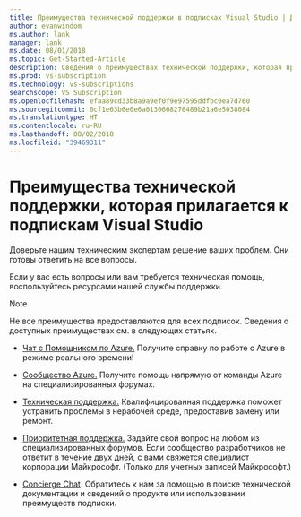 ```yaml
---
title: Преимущества технической поддержки в подписках Visual Studio | Документация Майкрософт
author: evanwindom
ms.author: lank
manager: lank
ms.date: 08/01/2018
ms.topic: Get-Started-Article
description: Сведения о преимуществах технической поддержки, которая прилагается к подпискам Visual Studio.
ms.prod: vs-subscription
ms.technology: vs-subscriptions
searchscope: VS Subscription
ms.openlocfilehash: efaa89cd33b8a9a9ef0f9e97595ddfbc0ea7d760
ms.sourcegitcommit: 0cf1e63b6e0e6a0130668278489b21a6e5038084
ms.translationtype: HT
ms.contentlocale: ru-RU
ms.lasthandoff: 08/02/2018
ms.locfileid: "39469311"
---
```

# <a name="technical-support-benefits-included-with-visual-studio-subscriptions"></a>Преимущества технической поддержки, которая прилагается к подпискам Visual Studio

Доверьте нашим техническим экспертам решение ваших проблем. Они готовы ответить на все вопросы.

Если у вас есть вопросы или вам требуется техническая помощь, воспользуйтесь ресурсами нашей службы поддержки.

> [!NOTE]
> Не все преимущества предоставляются для всех подписок.  Сведения о доступных преимуществах см. в следующих статьях.  

- [Чат с Помощником по Azure.](vs-azure-advisory-chat.md) Получите справку по работе с Azure в режиме реального времени!

- [Сообщество Azure.](vs-azure-community.md) Получите помощь напрямую от команды Azure на специализированных форумах. 

- [Техническая поддержка.](vs-tech-support.md) Квалифицированная поддержка поможет устранить проблемы в нерабочей среде, предоставив замену или ремонт.

- [Приоритетная поддержка.](vs-priority-support.md) Задайте свой вопрос на любом из специализированных форумов. Если сообщество разработчиков не ответит в течение двух дней, с вами свяжется специалист корпорации Майкрософт. (Только для учетных записей Майкрософт.)

- [Concierge Chat](vs-concierge-chat.md). Обратитесь к нам за помощью в поиске технической документации и сведений о продукте или использовании преимуществ подписки. 

